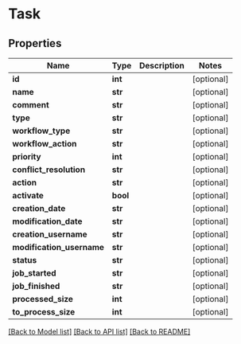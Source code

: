 # Task

## Properties
Name | Type | Description | Notes
------------ | ------------- | ------------- | -------------
**id** | **int** |  | [optional] 
**name** | **str** |  | [optional] 
**comment** | **str** |  | [optional] 
**type** | **str** |  | [optional] 
**workflow_type** | **str** |  | [optional] 
**workflow_action** | **str** |  | [optional] 
**priority** | **int** |  | [optional] 
**conflict_resolution** | **str** |  | [optional] 
**action** | **str** |  | [optional] 
**activate** | **bool** |  | [optional] 
**creation_date** | **str** |  | [optional] 
**modification_date** | **str** |  | [optional] 
**creation_username** | **str** |  | [optional] 
**modification_username** | **str** |  | [optional] 
**status** | **str** |  | [optional] 
**job_started** | **str** |  | [optional] 
**job_finished** | **str** |  | [optional] 
**processed_size** | **int** |  | [optional] 
**to_process_size** | **int** |  | [optional] 

[[Back to Model list]](../README.md#documentation-for-models) [[Back to API list]](../README.md#documentation-for-api-endpoints) [[Back to README]](../README.md)


